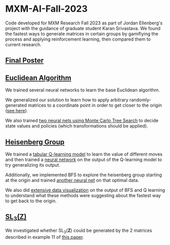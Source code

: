 # MXM-AI-Fall-2023
Code developed for MXM Research Fall 2023 as part of Jordan Ellenberg's project with the guidance of graduate student Karan Srivastava. We found the fastest ways to generate matrices in certain groups by gamifiying the process and applying reinforcement learning, then compared them to current research.

## [Final Poster](https://github.com/dgconway/MXM-AI-Fall-2023/blob/main/MXM_AI_Poster_F23.pdf)

## [Euclidean Algorithm](https://en.wikipedia.org/wiki/Euclidean_algorithm)
We trained several neural networks to learn the base Euclidean algorithm. 

We generalized our solution to learn how to apply arbitrary randomly-generated matrices to a coordinate point in order to get closer to the origin ([see here](Euclidean/Donald/2_random_matrices/)). 

We also trained [two neural nets using Monte Carlo Tree Search](Euclidean/Alex/deep_mcts.ipynb) to decide state values and policies (which transformations should be applied).

## [Heisenberg Group](https://en.wikipedia.org/wiki/Heisenberg_group)
We trained a [tabular Q-learning model](heisenberg_group/Q_Learning/Q_learning_to_origin.ipynb) to learn the value of different moves and then trained a [neural network](heisenberg_group/Neural_Nets/heisenberg_NN_Q_learning.ipynb) on the output of the Q-learning model to try generalizing its output. 

Additionally, we implemented BFS to explore the heisenberg group starting at the origin and trained [another neural net](heisenberg_group/Neural_Nets/bfs_NN.ipynb) on that optimal data. 

We also did [extensive data visualization](heisenberg_group/Visualizations/) on the output of BFS and Q learning to understand what these methods were suggesting about the fastest way to get back to the origin.  

## [SL<sub>3</sub>(**Z**)](https://en.wikipedia.org/wiki/Special_linear_group)
We investigated whether SL<sub>3</sub>(**Z**) could be generated by the 2 matrices described in example 11 of [this paper](https://www.ams.org/journals/notices/201906/rnoti-p905.pdf).